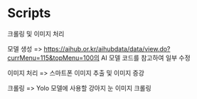 # Scripts
크롤링 및 이미지 처리

모델 생성 => https://aihub.or.kr/aihubdata/data/view.do?currMenu=115&topMenu=100의 AI 모델 코드를 참고하여 일부 수정

이미지 처리 => 스마트폰 이미지 추출 및 이미지 증강


크롤링 => Yolo 모델에 사용할 강아지 눈 이미지 크롤링
